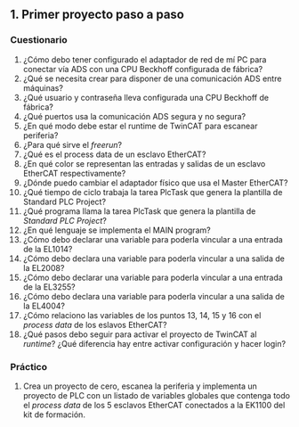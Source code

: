 ## 1. Primer proyecto paso a paso  ##
### Cuestionario ###

1. ¿Cómo debo tener configurado el adaptador de red de mí PC para conectar vía ADS con una CPU Beckhoff configurada de fábrica? 
2. ¿Qué se necesita crear para disponer de una comunicación ADS entre máquinas?
3. ¿Qué usuario y contraseña lleva configurada una CPU Beckhoff de fábrica?
4. ¿Qué puertos usa la comunicación ADS segura y no segura?
5. ¿En qué modo debe estar el runtime de TwinCAT para escanear periferia?
6. ¿Para qué sirve el *freerun*?
7. ¿Qué es el process data de un esclavo EtherCAT?
8. ¿En qué color se representan las entradas y salidas de un esclavo EtherCAT respectivamente?
9. ¿Dónde puedo cambiar el adaptador físico que usa el Master EtherCAT?
10. ¿Qué tiempo de ciclo trabaja la tarea PlcTask que genera la plantilla de Standard PLC Project?
11.	¿Qué programa llama la tarea PlcTask que genera la plantilla de *Standard PLC Project*?
12.	¿En qué lenguaje se implementa el MAIN program?
13.	¿Cómo debo declarar una variable para poderla vincular a una entrada de la EL1014?
14.	¿Cómo debo declara una variable para poderla vincular a una salida de la EL2008?
15.	¿Cómo debo declarar una variable para poderla vincular a una entrada de la EL3255?
16.	¿Cómo debo declara una variable para poderla vincular a una salida de la EL4004?
17.	¿Cómo relaciono las variables de los puntos 13, 14, 15 y 16 con el *process data* de los eslavos EtherCAT?
18.	¿Qué pasos debo seguir para activar el proyecto de TwinCAT al *runtime*? ¿Qué diferencia hay entre activar configuración y hacer login?
	
### Práctico ###
1. Crea un proyecto de cero, escanea la periferia y implementa un proyecto de PLC con un listado de variables globales que contenga todo el *process data* de los 5 esclavos EtherCAT conectados a la EK1100 del kit de formación.    